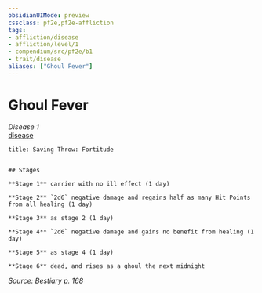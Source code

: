 ```yaml
---
obsidianUIMode: preview
cssclass: pf2e,pf2e-affliction
tags:
- affliction/disease
- affliction/level/1
- compendium/src/pf2e/b1
- trait/disease
aliases: ["Ghoul Fever"]
---
```

# Ghoul Fever
*Disease 1*  
[disease](../../../Rules/traits/disease.md)  

```ad-inline-affliction
title: Saving Throw: Fortitude


## Stages

**Stage 1** carrier with no ill effect (1 day)

**Stage 2** `2d6` negative damage and regains half as many Hit Points from all healing (1 day)

**Stage 3** as stage 2 (1 day)

**Stage 4** `2d6` negative damage and gains no benefit from healing (1 day)

**Stage 5** as stage 4 (1 day)

**Stage 6** dead, and rises as a ghoul the next midnight
```

*Source: Bestiary p. 168*